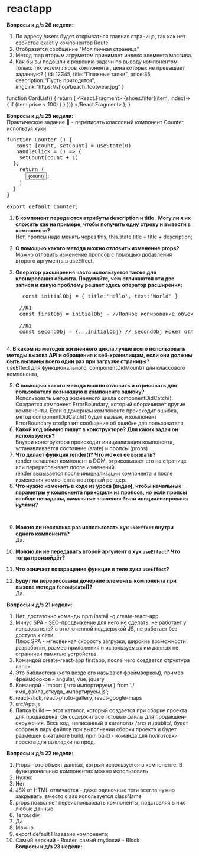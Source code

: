 # reactapp
<b>Вопросы к д/з 26 недели: </b><br>

1. По адресу /users будет открываться главная страница, так как нет свойства exact у компонентов Route
2. Отобразится сообщение "Моя личная страница"
3. Метод map вторым агруметом принимает индекс элемента массива.
4. Как бы вы подошли к решению задачи по выводу компонентом <CardList> только тех экземпляров компонента <Card>, цена которых не превышает заданную?
{
    id: 12345,
    title:"Пляжные тапки",
    price:35,
    description:"Пусть пригодятся",
    imgLink:"https://shop/beach_footwear.jpg"
}



function CardList() {
        return (
            <React.Fragment>
                {shoes.filter((item, index)=> {
                        if (item.price < 100) {
                        <Card
                            key={index}
                            id={item.id}
                            title={item.title}
                            price={item.price}
                            description={item.description}
                            imgLink={item.imgLink}
			            />
                 } })}
            </React.Fragment>
        );
}


<b>Вопросы к д/з 25 недели: </b><br>
Практическое задание 💎 - переписать классовый компонент Counter, используя хуки:
<pre>
function Counter () {
   const [count, setCount] = useState(0)
   handleClick = () => {
    setCount(count + 1)
  };
    return (
      <button onClick={handleClick}>{count}</button>;
    )
  }
}
	
export default Counter; 
</pre>
1. <b>В компонент передаются атрибуты description и title . Могу ли я их сложить как на примере, чтобы получить одну строку и вывести в компоненте?</b></br>
Нет, пропсы надо менять через this, this.state.title = title + description;
2.  <b>С помощью какого метода можно отловить изменение props?</b></br>
Можно отловить изменение пропсов с помощью добавления второго аргумента в useEffect.

3. <b>Оператор расширения часто используется также для клонирования объекта. Подумайте, чем отличаются эти две записи и какую проблему решает здесь оператор расширения:</b>
 <pre>
	 const initialObj = { title:'Hello', text:'World' }

	//№1
	const firstObj = initialObj - //Полное копирование объекта,  firstObj зависит от initialObj, firstObj будет менятся, если изменится initialObj 
	
	//№2
	const secondObj = {...initialObj} // secondObj может отличаться по содержанию от initialObj, независимые объекты
 </pre>

4.<b> В каком из методов жизненного цикла лучше всего использовать методы вызова API и обращения к веб-хранилищам, если они должны быть вызваны всего один раз при загрузке страницы?</b></br>
 useEffect для функциональногo, componentDidMount() для классового компонента,

5. <b>С помощью какого метода можно отловить и отрисовать для пользователя возникшую в компоненте ошибку?</b></br>
Использовать метод жизненного цикла componentDidCatch(). Создается компонент ErrorBoundary, который оборачивает другие компоненты. Если в дочернем компоненте происходит ошибка, метод componentDidCatch() будет вызван, и компонент ErrorBoundary отобразит сообщение об ошибке для пользователя.</br>
6. <b>Какой код обычно пишут в конструкторе? Для каких задач он используется?</b></br>
   Внутри конструктора происходит инициализация компонента, устанавливается состояние (state) и пропсы (props)<br>
7. <b>Что делает функция render()? Что может её вызвать?</b><br>
render вставляет компонент в DOM, отрисовывает его на странице или перерисовывает после изменений.<br>
render вызывается после инициализации компонента и после изменения компонента-повторный рендер.<br>
8. <b>Что нужно изменить в коде из урока (видео), чтобы начальные параметры у компонента приходили из пропсов, но если пропсы вообще не заданы, начальные значения были инициализированы нулями?</b><br>
<pre>

</pre>
9. <b>Можно ли несколько раз использовать хук `useEffect` внутри одного компонента?</b><br>
Да.  
10. <b>Можно ли не передавать второй аргумент в хук `useEffect`? Что тогда произойдёт?</b></br>

11. <b>Что означает возвращение функции в теле хука `useEffect`? </b></br>

12. <b>Будут ли перерисованы дочерние элементы компонента при вызове метода `forceUpdate`()?</b></br>
Да.



<b>Вопросы к д/з 21 недели: </b><br>
1. Нет, достаточно команды npm install -g create-react-app <br>
2. Минус SPA - SEO-продвижение для него не сделать, не работает у пользователей с отключенной поддержкой JS, не работает без доступа к сети <br>
Плюс SPA - мгновенная скорость загрузки, широкие возможности разработки, размер приложения и используемых им данных не ограничен памятью устройства.<br>
3. Командой create-react-app firstapp, после чего создается структура папок.<br>
4. Это библиотека (хотя везде его называют фреймворком), пример фреймфорков - angular, vue, jquery<br>
5. Командой - import { что импортируем } from './имя_файла_откуда_импортируем.js';<br>
6. react-slick, react-photo-gallery, react-google-maps<br>
7. src/App.js<br>
8. Папка build — этот каталог, который создается при сборке проекта для продакшена. Он содержит
все готовые файлы для продакшен-окружения. Весь код, написанный в каталогах /src/ и /public/, будет собран в пару файлов при выполнении сборки проекта и будет размещен в каталоге build. npm build - команда для полготовки проекта для выкладки на прод.

<b>Вопросы к д/з 22 недели: </b><br>
1. Props - это объект данных, котрый используется в компоненте. В функциональных компонентах можно использовать </br>
2. Нужно </br>
3. Нет </br>
4. JSX от HTML отличается - даже одиночные теги всегла нужно закрывать, вместо class используется className  <br>
5. props позволяет переиспользовать компоненты, подставляя в них любые данные <br>
6. Тегом div
7. Да<br>
8. Можно<br>
9. export default Назаване компонента;<br>
10. Самый верхний - Router, самый глубокий - Block<br>
<b>Вопросы к д/з 23 недели: </b><br>

